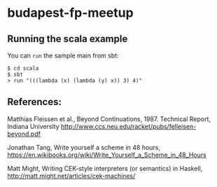 # budapest-fp-meetup

## Running the scala example

You can `run` the sample main from sbt:

```
$ cd scala
$ sbt
> run "(((lambda (x) (lambda (y) x)) 3) 4)"
```

## References:

Matthias Fleissen et al., Beyond Continuations, 1987. Technical Report, Indiana University
http://www.ccs.neu.edu/racket/pubs/felleisen-beyond.pdf

Jonathan Tang, Write yourself a scheme in 48 hours, 
https://en.wikibooks.org/wiki/Write_Yourself_a_Scheme_in_48_Hours

Matt Might, Writing CEK-style interpreters (or semantics) in Haskell, 
http://matt.might.net/articles/cek-machines/ 
